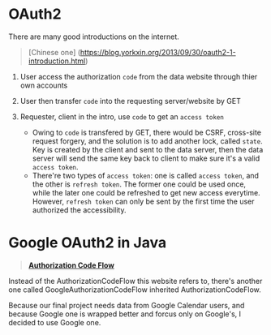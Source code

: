 # OAuth2

There are many good introductions on the internet.  
> [Chinese one] (https://blog.yorkxin.org/2013/09/30/oauth2-1-introduction.html)

1. User access the authorization `code` from the data website through thier own accounts
2. User then transfer `code` into the requesting server/website by GET
3. Requester, client in the intro, use `code` to get an `access token`

	* Owing to `code` is transfered by GET, there would be CSRF, cross-site request forgery, and the solution is to add another lock, called `state`. Key is created by the client and sent to the data server, then the data server will send the same key back to client to make sure it's a valid `access token`.
	* There're two types of `access token`: one is called `access token`, and the other is `refresh token`. The former one could be used once, while the later one could be refreshed to get new access everytime. However, `refresh token` can only be sent by the first time the user authorized the accessibility.

# Google OAuth2 in Java

><b>[Authorization Code Flow](https://developers.google.com/api-client-library/java/google-oauth-java-client/oauth2#authorization_code_flow)</b>

Instead of the AuthorizationCodeFlow this website refers to, there's another one called GoogleAuthorizationCodeFlow inherited AuthorizationCodeFlow.

Because our final project needs data from Google Calendar users, and because Google one is wrapped better and forcus only on Google's, I decided to use Google one.



